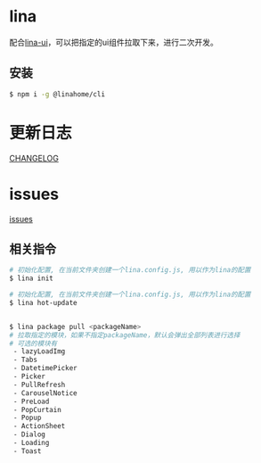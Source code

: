 # lina
配合[lina-ui](https://www.npmjs.com/package/lina-ui)，可以把指定的ui组件拉取下来，进行二次开发。

## 安装
```bash
$ npm i -g @linahome/cli
```

# 更新日志
[CHANGELOG](https://github.com/guanlinwu/lina/blob/master/CHANGELOG.md)

# issues
[issues](https://github.com/guanlinwu/lina/issues)

## 相关指令
```bash
# 初始化配置, 在当前文件夹创建一个lina.config.js, 用以作为lina的配置
$ lina init

# 初始化配置, 在当前文件夹创建一个lina.config.js, 用以作为lina的配置
$ lina hot-update


$ lina package pull <packageName>
# 拉取指定的模块，如果不指定packageName，默认会弹出全部列表进行选择
# 可选的模块有
 - lazyLoadImg
 - Tabs
 - DatetimePicker
 - Picker
 - PullRefresh
 - CarouselNotice
 - PreLoad
 - PopCurtain
 - Popup
 - ActionSheet
 - Dialog
 - Loading
 - Toast
```